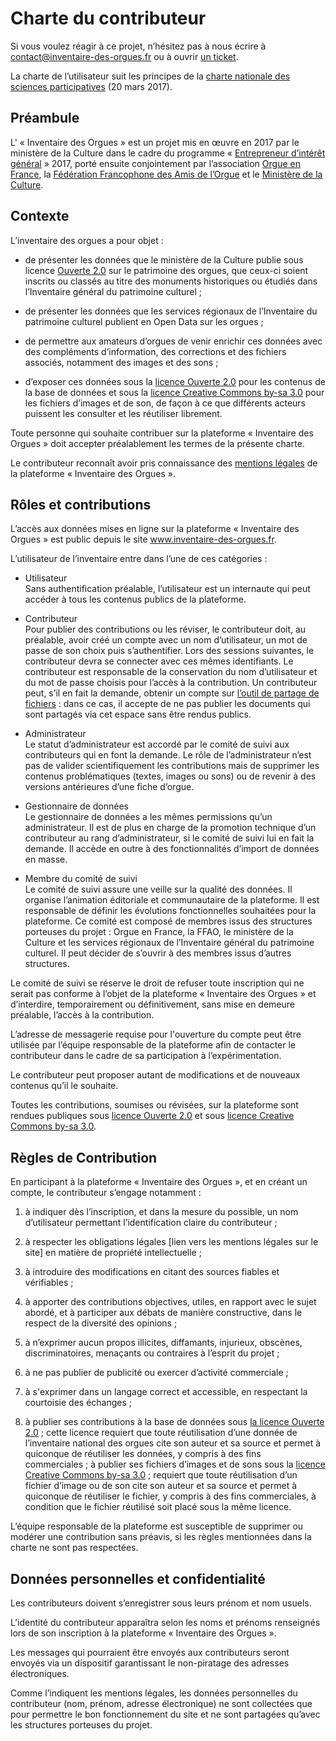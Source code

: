 # Charte du contributeur

Si vous voulez réagir à ce projet, n’hésitez pas à nous écrire à
<contact@inventaire-des-orgues.fr> ou à ouvrir [un
ticket](https://git.inventaire-des-orgues.fr/bzg/ido-docs/issues).


La charte de l’utilisateur suit les principes de la [charte nationale
des sciences
participatives](https://inra-dam-front-resources-cdn.brainsonic.com/ressources/afile/403674-cf7ac-resource-charte-francaise-des-sciences-et-recherches-participatives.pdf)
(20 mars 2017).

## Préambule

L' « Inventaire des Orgues » est un projet mis en œuvre en 2017 par le ministère de la Culture dans le cadre du programme
« [Entrepreneur d’intérêt
général](https://entrepreneur-interet-general.etalab.gouv.fr/) » 2017,
porté ensuite conjointement par l’association [Orgue en
France](http://www.orgue-en-france.org/), la [Fédération Francophone des
Amis de l’Orgue](http://www.ffao.com) et le [Ministère de la
Culture](http://www.culturecommunication.gouv.fr/).

## Contexte

L’inventaire des orgues a pour objet :

  - de présenter les données que le ministère de la Culture publie sous
    licence
    [Ouverte 2.0](https://www.etalab.gouv.fr/wp-content/uploads/2017/04/ETALAB-Licence-Ouverte-v2.0.pdf)
    sur le patrimoine des orgues, que ceux-ci soient inscrits ou classés
    au titre des monuments historiques ou étudiés dans l’Inventaire
    général du patrimoine culturel ;

  - de présenter les données que les services régionaux de l’Inventaire
    du patrimoine culturel publient en Open Data sur les orgues ;

  - de permettre aux amateurs d’orgues de venir enrichir ces données
    avec des compléments d’information, des corrections et des fichiers
    associés, notamment des images et des sons ;

  - d’exposer ces données sous la [licence
    Ouverte 2.0](https://www.etalab.gouv.fr/wp-content/uploads/2017/04/ETALAB-Licence-Ouverte-v2.0.pdf)
    pour les contenus de la base de données et sous la [licence Creative
    Commons
    by-sa 3.0](https://creativecommons.org/licenses/by-sa/3.0/fr/) pour
    les fichiers d’images et de son, de façon à ce que différents
    acteurs puissent les consulter et les réutiliser librement.

Toute personne qui souhaite contribuer sur la plateforme « Inventaire
des Orgues » doit accepter préalablement les termes de la présente
charte.

Le contributeur reconnaît avoir pris connaissance des [mentions
légales](https://beta.inventaire-des-orgues.fr/mentions-legales) de la
plateforme « Inventaire des Orgues ».

## Rôles et contributions

L’accès aux données mises en ligne sur la plateforme « Inventaire des
Orgues » est public depuis le site www.inventaire-des-orgues.fr.

L’utilisateur de l’inventaire entre dans l’une de ces catégories :

  - Utilisateur  
    Sans authentification préalable, l’utilisateur est un internaute qui
    peut accéder à tous les contenus publics de la plateforme.

  - Contributeur  
    Pour publier des contributions ou les réviser, le contributeur doit,
    au préalable, avoir créé un compte avec un nom d’utilisateur, un mot
    de passe de son choix puis s’authentifier. Lors des sessions
    suivantes, le contributeur devra se connecter avec ces mêmes
    identifiants. Le contributeur est responsable de la conservation du
    nom d’utilisateur et du mot de passe choisis pour l’accès à la
    contribution. Un contributeur peut, s’il en fait la demande, obtenir
    un compte sur [l’outil de partage de
    fichiers](https://fichiers.inventaire-des-orgues.fr/) : dans ce cas,
    il accepte de ne pas publier les documents qui sont partagés via cet
    espace sans être rendus publics.

  - Administrateur  
    Le statut d’administrateur est accordé par le comité de suivi aux
    contributeurs qui en font la demande. Le rôle de l’administrateur
    n’est pas de valider scientifiquement les contributions mais de
    supprimer les contenus problématiques (textes, images ou sons) ou de
    revenir à des versions antérieures d’une fiche d’orgue.

  - Gestionnaire de données  
    Le gestionnaire de données a les mêmes permissions qu’un
    administrateur. Il est de plus en charge de la promotion technique
    d’un contributeur au rang d’administrateur, si le comité de suivi
    lui en fait la demande. Il accède en outre à des fonctionnalités
    d’import de données en masse.

  - Membre du comité de suivi  
    Le comité de suivi assure une veille sur la qualité des données. Il
    organise l’animation éditoriale et communautaire de la plateforme.
    Il est responsable de définir les évolutions fonctionnelles
    souhaitées pour la plateforme. Ce comité est composé de membres
    issus des structures porteuses du projet : Orgue en France, la FFAO,
    le ministère de la Culture et les services régionaux de l’Inventaire
    général du patrimoine culturel. Il peut décider de s’ouvrir à des
    membres issus d’autres structures.

Le comité de suivi se réserve le droit de refuser toute inscription qui
ne serait pas conforme à l’objet de la plateforme « Inventaire des
Orgues » et d’interdire, temporairement ou définitivement, sans mise en
demeure préalable, l’accès à la contribution.

L’adresse de messagerie requise pour l'ouverture du compte peut être
utilisée par l’équipe responsable de la plateforme afin de contacter le
contributeur dans le cadre de sa participation à l’expérimentation.

Le contributeur peut proposer autant de modifications et de nouveaux
contenus qu’il le souhaite.

Toutes les contributions, soumises ou révisées, sur la plateforme sont
rendues publiques sous [licence
Ouverte 2.0](https://www.etalab.gouv.fr/wp-content/uploads/2017/04/ETALAB-Licence-Ouverte-v2.0.pdf)
et sous [licence Creative Commons
by-sa 3.0](https://creativecommons.org/licenses/by-sa/3.0/fr/).

## Règles de Contribution

En participant à la plateforme « Inventaire des Orgues », et en créant
un compte, le contributeur s’engage notamment :

1.  à indiquer dès l’inscription, et dans la mesure du possible, un nom
    d’utilisateur permettant l’identification claire du contributeur ;

2.  à respecter les obligations légales \[lien vers les mentions légales
    sur le site\] en matière de propriété intellectuelle ;

3.  à introduire des modifications en citant des sources fiables et
    vérifiables ;

4.  à apporter des contributions objectives, utiles, en rapport avec le
    sujet abordé, et à participer aux débats de manière constructive,
    dans le respect de la diversité des opinions ;

5.  à n’exprimer aucun propos illicites, diffamants, injurieux,
    obscènes, discriminatoires, menaçants ou contraires à l’esprit du
    projet ;

6.  à ne pas publier de publicité ou exercer d’activité commerciale ;

7.  à s'exprimer dans un langage correct et accessible, en respectant la
    courtoisie des échanges ;

8.  à publier ses contributions à la base de données sous [la licence
    Ouverte 2.0](https://www.etalab.gouv.fr/wp-content/uploads/2017/04/ETALAB-Licence-Ouverte-v2.0.pdf) ;
    cette licence requiert que toute réutilisation d’une donnée de
    l’inventaire national des orgues cite son auteur et sa source et
    permet à quiconque de réutiliser les données, y compris à des fins
    commerciales ; à publier ses fichiers d’images et de sons sous la
    [licence Creative Commons
    by-sa 3.0](https://creativecommons.org/licenses/by-sa/3.0/fr/) ;
    requiert que toute réutilisation d’un fichier d’image ou de son cite
    son auteur et sa source et permet à quiconque de réutiliser le
    fichier, y compris à des fins commerciales, à condition que le
    fichier réutilisé soit placé sous la même licence.

L’équipe responsable de la plateforme est susceptible de supprimer ou
modérer une contribution sans préavis, si les règles mentionnées dans la
charte ne sont pas respectées.

## Données personnelles et confidentialité

Les contributeurs doivent s’enregistrer sous leurs prénom et nom usuels.

L’identité du contributeur apparaîtra selon les noms et prénoms
renseignés lors de son inscription à la plateforme « Inventaire des
Orgues ».

Les messages qui pourraient être envoyés aux contributeurs seront
envoyés via un dispositif garantissant le non-piratage des adresses
électroniques.

Comme l’indiquent les mentions légales, les données personnelles du
contributeur (nom, prénom, adresse électronique) ne sont collectées que
pour permettre le bon fonctionnement du site et ne sont partagées
qu’avec les structures porteuses du projet.
